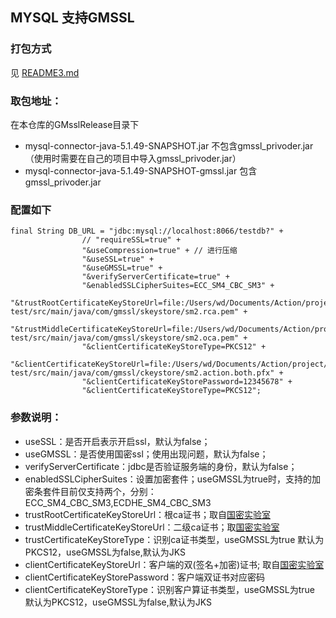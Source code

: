 ## MYSQL 支持GMSSL

### 打包方式
见 [README3.md](README3.md)

### 取包地址：
在本仓库的GMsslRelease目录下
- mysql-connector-java-5.1.49-SNAPSHOT.jar  不包含gmssl_privoder.jar（使用时需要在自己的项目中导入gmssl_privoder.jar）
- mysql-connector-java-5.1.49-SNAPSHOT-gmssl.jar  包含gmssl_privoder.jar

### 配置如下
```
final String DB_URL = "jdbc:mysql://localhost:8066/testdb?" +
                // "requireSSL=true" +
                "&useCompression=true" + // 进行压缩
                "&useSSL=true" +
                "&useGMSSL=true" +
                "&verifyServerCertificate=true" +
                "&enabledSSLCipherSuites=ECC_SM4_CBC_SM3" +
                "&trustRootCertificateKeyStoreUrl=file:/Users/wd/Documents/Action/project/gmssl/gmssl-test/src/main/java/com/gmssl/skeystore/sm2.rca.pem" +
                "&trustMiddleCertificateKeyStoreUrl=file:/Users/wd/Documents/Action/project/gmssl/gmssl-test/src/main/java/com/gmssl/skeystore/sm2.oca.pem" +
                "&clientCertificateKeyStoreType=PKCS12" +
                "&clientCertificateKeyStoreUrl=file:/Users/wd/Documents/Action/project/gmssl/gmssl-test/src/main/java/com/gmssl/ckeystore/sm2.action.both.pfx" +
                "&clientCertificateKeyStorePassword=12345678" +
                "&clientCertificateKeyStoreType=PKCS12";
```
### 参数说明：
- useSSL：是否开启表示开启ssl，默认为false；
- useGMSSL：是否使用国密ssl；使用出现问题，默认为false；
- verifyServerCertificate：jdbc是否验证服务端的身份，默认为false；
- enabledSSLCipherSuites：设置加密套件；useGMSSL为true时，支持的加密条套件目前仅支持两个，分别：ECC_SM4_CBC_SM3,ECDHE_SM4_CBC_SM3
- trustRootCertificateKeyStoreUrl：根ca证书；取自[国密实验室](https://www.gmssl.cn/gmssl/index.jsp?go=gmsdk)
- trustMiddleCertificateKeyStoreUrl：二级ca证书；取[国密实验室](https://www.gmssl.cn/gmssl/index.jsp?go=gmsdk)
- trustCertificateKeyStoreType：识别ca证书类型，useGMSSL为true 默认为PKCS12，useGMSSL为false,默认为JKS
- clientCertificateKeyStoreUrl：客户端的双(签名+加密)证书; 取自[国密实验室](https://www.gmssl.cn/gmssl/index.jsp?go=gmsdk)
- clientCertificateKeyStorePassword：客户端双证书对应密码
- clientCertificateKeyStoreType：识别客户算证书类型，useGMSSL为true 默认为PKCS12，useGMSSL为false,默认为JKS

